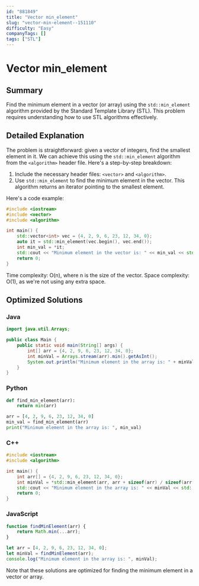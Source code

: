 ```yaml
---
id: "881849"
title: "Vector min_element"
slug: "vector-min-element--151110"
difficulty: "Easy"
companyTags: []
tags: ["STL"]
---
```


**Vector min_element**
==================================

## Summary
Find the minimum element in a vector (or array) using the `std::min_element` algorithm provided by the Standard Template Library (STL). This problem requires understanding how to use STL algorithms effectively.

## Detailed Explanation
The problem is straightforward: given a vector of integers, find the smallest element in it. We can achieve this using the `std::min_element` algorithm from the `<algorithm>` header file.
Here's a step-by-step breakdown:

1. Include the necessary header files: `<vector>` and `<algorithm>`.
2. Use `std::min_element` to find the minimum element in the vector. This algorithm returns an iterator pointing to the smallest element.

Here's a code example:
```cpp
#include <iostream>
#include <vector>
#include <algorithm>

int main() {
    std::vector<int> vec = {4, 2, 9, 6, 23, 12, 34, 0};
    auto it = std::min_element(vec.begin(), vec.end());
    int min_val = *it;
    std::cout << "Minimum element in the vector is: " << min_val << std::endl;
    return 0;
}
```
Time complexity: O(n), where n is the size of the vector.
Space complexity: O(1), as we're not using any extra space.

## Optimized Solutions
### Java

```java
import java.util.Arrays;

public class Main {
    public static void main(String[] args) {
        int[] arr = {4, 2, 9, 6, 23, 12, 34, 0};
        int minVal = Arrays.stream(arr).min().getAsInt();
        System.out.println("Minimum element in the array is: " + minVal);
    }
}
```

### Python

```python
def find_min_element(arr):
    return min(arr)

arr = [4, 2, 9, 6, 23, 12, 34, 0]
min_val = find_min_element(arr)
print("Minimum element in the array is: ", min_val)

```

### C++

```cpp
#include <iostream>
#include <algorithm>

int main() {
    int arr[] = {4, 2, 9, 6, 23, 12, 34, 0};
    int minVal = *std::min_element(arr, arr + sizeof(arr) / sizeof(arr[0]));
    std::cout << "Minimum element in the array is: " << minVal << std::endl;
    return 0;
}
```

### JavaScript

```javascript
function findMinElement(arr) {
    return Math.min(...arr);
}

let arr = [4, 2, 9, 6, 23, 12, 34, 0];
let minVal = findMinElement(arr);
console.log("Minimum element in the array is: ", minVal);

```

Note that these solutions are optimized for finding the minimum element in a vector or array.